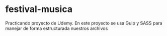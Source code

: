 # festival-musica
Practicando proyecto de Udemy. 
En este proyecto se usa Gulp y SASS para manejar de forma estructurada nuestros archivos
